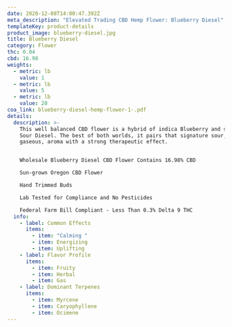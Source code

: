 ```yaml
---
date: 2020-12-08T14:00:47.392Z
meta_description: "Elevated Trading CBD Hemp Flower: Blueberry Diesel"
templateKey: product-details
product_image: blueberry-diesel.jpg
title: Blueberry Diesel
category: Flower
thc: 0.04
cbd: 16.98
weights:
  - metric: lb
    value: 1
  - metric: lb
    value: 5
  - metric: lb
    value: 20
coa_link: blueberry-diesel-hemp-flower-1-.pdf
details:
  description: >-
    This well balanced CBD flower is a hybrid of indica Blueberry and sativa
    Sour Diesel. The best of both worlds, it pairs that signature sour, yet
    gaseous, aroma with a strong therapeutic effect.


    Wholesale Blueberry Diesel CBD Flower Contains 16.98% CBD

    Sun-grown Oregon CBD Flower

    Hand Trimmed Buds

    Lab Tested for Compliance and No Pesticides

    Federal Farm Bill Compliant - Less Than 0.3% Delta 9 THC
  info:
    - label: Common Effects
      items:
        - item: "Calming "
        - item: Energizing
        - item: Uplifting
    - label: Flavor Profile
      items:
        - item: Fruity
        - item: Herbal
        - item: Gas
    - label: Dominant Terpenes
      items:
        - item: Myrcene
        - item: Caryophyllene
        - item: Ocimene
---
```

